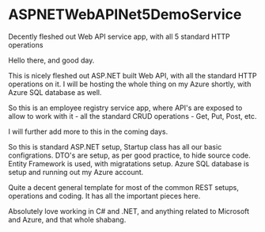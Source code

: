 # ASPNETWebAPINet5DemoService
Decently fleshed out Web API service app, with all 5 standard HTTP operations


Hello there, and good day.

This is nicely fleshed out ASP.NET built Web API, with all the standard HTTP operations on it. I will be hosting the whole thing on my Azure shortly, with Azure SQL database as well.

So this is an employee registry service app, where API's are exposed to allow to work with it - all the standard CRUD operations - Get, Put, Post, etc.

I will further add more to this in the coming days.

So this is standard ASP.NET setup, Startup class has all our basic configrations. DTO's are setup, as per good practice, to hide source code. Entity Framework is used, with migratations setup. Azure SQL database is setup and running out my Azure account.

Quite a decent general template for most of the common REST setups, operations and coding. It has all the important pieces here.

Absolutely love working in C# and .NET, and anything related to Microsoft and Azure, and that whole shabang.
